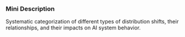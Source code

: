 ### Mini Description

Systematic categorization of different types of distribution shifts, their relationships, and their impacts on AI system behavior.
